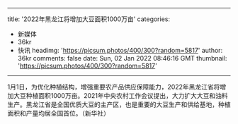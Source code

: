
---
title: '2022年黑龙江将增加大豆面积1000万亩'
categories: 
 - 新媒体
 - 36kr
 - 快讯
headimg: 'https://picsum.photos/400/300?random=5817'
author: 36kr
comments: false
date: Sun, 02 Jan 2022 08:46:16 GMT
thumbnail: 'https://picsum.photos/400/300?random=5817'
---

<div>   
1月1日，为优化种植结构，增强重要农产品供应保障能力，2022年黑龙江省将增加大豆种植面积1000万亩。2021年中央农村工作会议提出，大力扩大大豆和油料生产。黑龙江省是全国优质大豆的主产区，也是重要的大豆生产和供给基地，种植面积和产量均居全国首位。（新华社）  
</div>
            